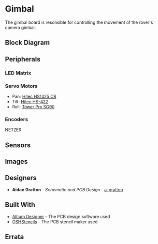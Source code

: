 # Gimbal

The gimbal board is resonsible for controlling the movement of the rover's camera gimbal.

## Block Diagram

## Peripherals


### LED Matrix

### Servo Motors
* Pan: [Hitec HS1425 CR](https://hitecrcd.com/products/servos/robotic-servos/hsr1425/product)
* Tilt: [Hitec HS-422](https://hitecrcd.com/products/servos/sport-servos/analog-sport-servos/hs-422/product)
* Roll: [Tower Pro SG90](https://datasheetspdf.com/pdf/791970/TowerPro/SG90/1)

### Encoders
NETZER


## Sensors



## Images

## Designers

* **Aidan Gratton** - *Schematic and PCB Design* - [a-gratton](https://github.com/a-gratton)


## Built With

* [Altium Designer](https://www.altium.com/) - The PCB design software used
* [OSHStencils](https://www.oshstencils.com/) - The PCB stencil maker used

## Errata

